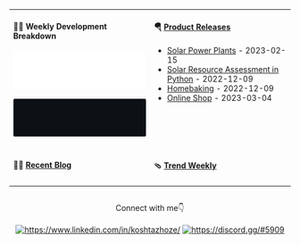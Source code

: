 <p align="center">
  <img src="https://github.com/KoshtaZ/KoshtaZ/raw/main/into.gif" alt="">
</p>

<table width="960px">
<tr>
<td valign="top" width="50%">

#### 🏊‍♂️ Weekly Development Breakdown

![light](https://raw.githubusercontent.com/KoshtaZ/KoshtaZ/main/Images/language_stats.svg#gh-light-mode-only)

![dark](https://raw.githubusercontent.com/KoshtaZ/KoshtaZ/main/Images/language_stats_black.svg#gh-dark-mode-only)

</td>
<td valign="top" width="50%">

#### 🪂 <a href="https://github.com/tw93/tw93/blob/master/releases.md" target="_blank">Product Releases</a>

<!-- recent_releases starts -->
* <a href='https://github.com/KoshtaZ/Solar-power-plants' target='_blank'>Solar Power Plants</a> - 2023-02-15
* <a href='https://github.com/KoshtaZ/Solar-Resource-Assessment-in-Python' target='_blank'>Solar Resource Assessment in Python</a> - 2022-12-09
* <a href='https://github.com/KoshtaZ/homebanking' target='_blank'>Homebaking</a> - 2022-12-09
* <a href='https://github.com/KoshtaZ/web-service-springboot3-jpa-hibernate' target='_blank'> Online Shop</a> - 2023-03-04
<!-- recent_releases ends -->

</td>
</tr>
<tr>
<td valign="top" width="50%">


#### 🤾‍♂️ <a href="https://tw93.fun" target="_blank">Recent Blog</a>



</td>
<td valign="top" width="50%">

#### 🩴 <a href="https://weekly.tw93.fun" target="_blank">Trend Weekly</a>



</td>
</tr>

</table>

 
  ##
<div
  <h3 align="center">Connect with me👇</h3>
 
  <p align="center">
    
  <a href="https://linkedin.com/in/https://www.linkedin.com/in/koshtazhoze/" target="blank"><img align="center" src="https://raw.githubusercontent.com/rahuldkjain/github-profile-readme-generator/master/src/images/icons/Social/linked-in-alt.svg" alt="https://www.linkedin.com/in/koshtazhoze/" height="30" width="40" /></a>
    <a href="https://discord.gg/https://discord.gg/#5909" target="blank"><img align="center" src="https://raw.githubusercontent.com/rahuldkjain/github-profile-readme-generator/master/src/images/icons/Social/discord.svg" alt="https://discord.gg/#5909" height="30" width="40" /></a>
    
  </p>
</div>

##



